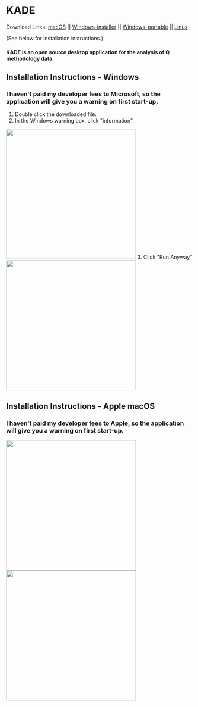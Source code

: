 # KADE
Download Links: [macOS](https://github.com/shawnbanasick/kade/releases/download/v0.0.1-beta/KADE-0.0.1.dmg) ||
[Windows-installer](https://github.com/shawnbanasick/kade/releases/download/v0.0.1-beta/KADE.Setup.0.0.1.exe) ||
[Windows-portable](https://github.com/shawnbanasick/kade/releases/download/v0.0.1-beta/KADE.0.0.1.exe) ||
[Linux](https://github.com/shawnbanasick/kade/releases/download/v0.0.1-beta/kade-0.0.1-x86_64.AppImage)

(See below for installation instructions.)


#### KADE is an open source desktop application for the analysis of Q methodology data.



## Installation Instructions - Windows
### I haven't paid my developer fees to Microsoft, so the application will give you a warning on first start-up.
1. Double click the downloaded file.
2. In the Windows warning box, click "information".
<img src="https://github.com/shawnbanasick/kade/blob/master/gifs/winWarn.png" width="350">
3. Click "Run Anyway"
<img src="https://github.com/shawnbanasick/kade/blob/master/gifs/winOpen.png" width="350">




## Installation Instructions - Apple macOS
### I haven't paid my developer fees to Apple, so the application will give you a warning on first start-up.

<img src="https://github.com/shawnbanasick/kade/blob/master/gifs/macWarn.png" width="350">
<br/>

<img src="https://github.com/shawnbanasick/kade/blob/master/gifs/macOpen.png" width="350">
